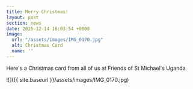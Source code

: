 ```yaml
---
title: Merry Christmas!
layout: post
section: news
date: 2015-12-14 16:03:54 +0000
image:
  url: "/assets/images/IMG_0170.jpg"
  alt: Christmas Card
  name: ''
---
```

Here's a Christmas card from all of us at Friends of St Michael's Uganda.

![]({{ site.baseurl }}/assets/images/IMG_0170.jpg)